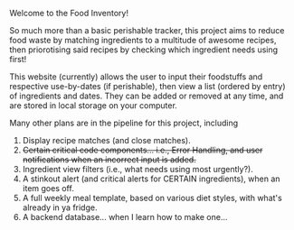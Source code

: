 Welcome to the Food Inventory! 

So much more than a basic perishable tracker, this project aims to reduce food waste by matching ingredients to a multitude of awesome recipes, then priorotising said recipes 
by checking which ingredient needs using first! 

This website (currently) allows the user to input their foodstuffs and respective use-by-dates (if perishable), then view a list (ordered by entry) of ingredients and dates. 
They can be added or removed at any time, and are stored in local storage on your computer.

Many other plans are in the pipeline for this project, including 

1. Display recipe matches (and close matches).
2. ~~Certain critical code components... i.e., Error Handling, and user notifications when an incorrect input is added.~~
3. Ingredient view filters (i.e., what needs using most urgently?).
4. A stinkout alert (and critical alerts for CERTAIN ingredients), when an item goes off.
5. A full weekly meal template, based on various diet styles, with what's already in ya fridge.
6. A backend database... when I learn how to make one...
